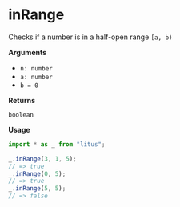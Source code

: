 # inRange

Checks if a number is in a half-open range `[a, b)`

**Arguments**

- `n: number`
- `a: number`
- `b = 0`

**Returns**

`boolean`

**Usage**

```ts
import * as _ from "litus";

_.inRange(3, 1, 5);
// => true
_.inRange(0, 5);
// => true
_.inRange(5, 5);
// => false
```
